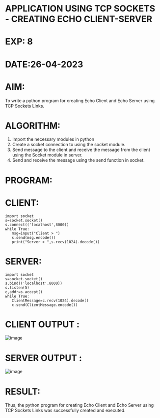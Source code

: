 # APPLICATION USING TCP SOCKETS - CREATING ECHO CLIENT-SERVER



# EXP: 8

# DATE:26-04-2023

# AIM:
To write a python program for creating Echo Client and Echo Server using TCP
Sockets Links.

# ALGORITHM:
1. Import the necessary modules in python
2. Create a socket connection to using the socket module.
3. Send message to the client and receive the message from the client using the Socket module in
server.
4. Send and receive the message using the send function in socket.
# PROGRAM:
# CLIENT:
```python3
import socket
s=socket.socket()
s.connect(('localhost',8000))
while True:
   msg=input("Client > ")
   s.send(msg.encode())
   print("Server > ",s.recv(1024).decode())
  ```
# SERVER:
```python3
import socket
s=socket.socket()
s.bind(('localhost',8000))
s.listen(5)
c,addr=s.accept()
while True:
   ClientMessage=c.recv(1024).decode()
   c.send(ClientMessage.encode())
```
   
# CLIENT OUTPUT : 
![image](https://github.com/hearttoucher123/EX-8/assets/122000959/eda123e9-93b9-454f-86b4-b90c871974ee)
# SERVER OUTPUT :
![image](https://github.com/hearttoucher123/EX-8/assets/122000959/cb63cead-010a-4046-9679-af2e858297e5)

# RESULT:
Thus, the python program for creating Echo Client and Echo Server using TCP Sockets Links
was successfully created and executed.
